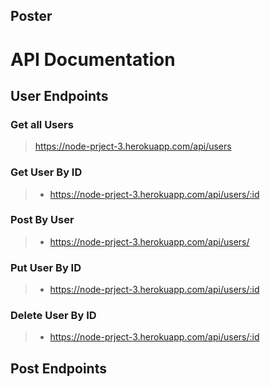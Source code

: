 ## Poster 

# API Documentation

## User Endpoints

### Get all Users

> https://node-prject-3.herokuapp.com/api/users

### Get User By ID 

> - https://node-prject-3.herokuapp.com/api/users/:id

### Post By User 

> - https://node-prject-3.herokuapp.com/api/users/
### Put User By ID

> - https://node-prject-3.herokuapp.com/api/users/:id
### Delete User By ID

> - https://node-prject-3.herokuapp.com/api/users/:id

## Post Endpoints

